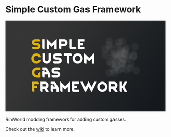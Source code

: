 # Simple Custom Gas Framework

![image](./About/preview.png)

RimWorld modding framework for adding custom gasses.

Check out the [wiki](https://github.com/NachoToast/SimpleCustomGasFramework/wiki) to learn more.


